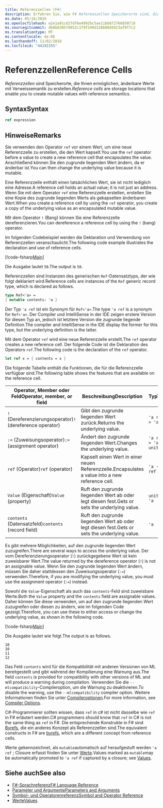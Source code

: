 ```yaml
---
title: Referenzzellen (F#)
description: Erfahren Sie, wie F# Referenzzellen Speicherorte sind, die Ihnen ermöglichen, änderbare Werte mit Verweissemantik zu erstellen.
ms.date: 05/16/2016
ms.openlocfilehash: e2e1a91c62fd76e4992bc5ae11bb672766850718
ms.sourcegitcommit: db8b83057d052c1f9f249d128b08d4423af0f7c2
ms.translationtype: MT
ms.contentlocale: de-DE
ms.lasthandoff: 11/02/2018
ms.locfileid: "44192255"
---
```

# <a name="reference-cells"></a><span data-ttu-id="05787-103">Referenzzellen</span><span class="sxs-lookup"><span data-stu-id="05787-103">Reference Cells</span></span>

<span data-ttu-id="05787-104">*Referenzzellen* sind Speicherorte, die Ihnen ermöglichen, änderbare Werte mit Verweissemantik zu erstellen.</span><span class="sxs-lookup"><span data-stu-id="05787-104">*Reference cells* are storage locations that enable you to create mutable values with reference semantics.</span></span>

## <a name="syntax"></a><span data-ttu-id="05787-105">Syntax</span><span class="sxs-lookup"><span data-stu-id="05787-105">Syntax</span></span>

```fsharp
ref expression
```

## <a name="remarks"></a><span data-ttu-id="05787-106">Hinweise</span><span class="sxs-lookup"><span data-stu-id="05787-106">Remarks</span></span>

<span data-ttu-id="05787-107">Sie verwenden den Operator `ref` vor einem Wert, um eine neue Referenzzelle zu erstellen, die den Wert kapselt.</span><span class="sxs-lookup"><span data-stu-id="05787-107">You use the `ref` operator before a value to create a new reference cell that encapsulates the value.</span></span> <span data-ttu-id="05787-108">Anschließend können Sie den zugrunde liegenden Wert ändern, da er änderbar ist.</span><span class="sxs-lookup"><span data-stu-id="05787-108">You can then change the underlying value because it is mutable.</span></span>

<span data-ttu-id="05787-109">Eine Referenzzelle enthält einen tatsächlichen Wert, sie ist nicht lediglich eine Adresse.</span><span class="sxs-lookup"><span data-stu-id="05787-109">A reference cell holds an actual value; it is not just an address.</span></span> <span data-ttu-id="05787-110">Wenn Sie mit dem Operator `ref` eine Referenzzelle erstellen, erstellen Sie eine Kopie des zugrunde liegenden Werts als gekapselten änderbaren Wert.</span><span class="sxs-lookup"><span data-stu-id="05787-110">When you create a reference cell by using the `ref` operator, you create a copy of the underlying value as an encapsulated mutable value.</span></span>

<span data-ttu-id="05787-111">Mit dem Operator `!` (Bang) können Sie eine Referenzzelle dereferenzieren.</span><span class="sxs-lookup"><span data-stu-id="05787-111">You can dereference a reference cell by using the `!` (bang) operator.</span></span>

<span data-ttu-id="05787-112">Im folgenden Codebeispiel werden die Deklaration und Verwendung von Referenzzellen veranschaulicht.</span><span class="sxs-lookup"><span data-stu-id="05787-112">The following code example illustrates the declaration and use of reference cells.</span></span>

[!code-fsharp[Main](../../../samples/snippets/fsharp/lang-ref-1/snippet2201.fs)]

<span data-ttu-id="05787-113">Die Ausgabe lautet `50`.</span><span class="sxs-lookup"><span data-stu-id="05787-113">The output is `50`.</span></span>

<span data-ttu-id="05787-114">Referenzzellen sind Instanzen des generischen `Ref`-Datensatztyps, der wie folgt deklariert wird.</span><span class="sxs-lookup"><span data-stu-id="05787-114">Reference cells are instances of the `Ref` generic record type, which is declared as follows.</span></span>

```fsharp
type Ref<'a> =
{ mutable contents: 'a }
```

<span data-ttu-id="05787-115">Der Typ `'a ref` ist ein Synonym für `Ref<'a>`.</span><span class="sxs-lookup"><span data-stu-id="05787-115">The type `'a ref` is a synonym for `Ref<'a>`.</span></span> <span data-ttu-id="05787-116">Der Compiler und IntelliSense in der IDE zeigen erstere Version für diesen Typ an, jedoch ist letztere Version die zugrunde liegende Definition.</span><span class="sxs-lookup"><span data-stu-id="05787-116">The compiler and IntelliSense in the IDE display the former for this type, but the underlying definition is the latter.</span></span>

<span data-ttu-id="05787-117">Mit dem Operator `ref` wird eine neue Referenzzelle erstellt.</span><span class="sxs-lookup"><span data-stu-id="05787-117">The `ref` operator creates a new reference cell.</span></span> <span data-ttu-id="05787-118">Der folgende Code ist die Deklaration des Operators `ref`.</span><span class="sxs-lookup"><span data-stu-id="05787-118">The following code is the declaration of the `ref` operator.</span></span>

```fsharp
let ref x = { contents = x }
```

<span data-ttu-id="05787-119">Die folgende Tabelle enthält die Funktionen, die für die Referenzzelle verfügbar sind.</span><span class="sxs-lookup"><span data-stu-id="05787-119">The following table shows the features that are available on the reference cell.</span></span>

|<span data-ttu-id="05787-120">Operator, Member oder Feld</span><span class="sxs-lookup"><span data-stu-id="05787-120">Operator, member, or field</span></span>|<span data-ttu-id="05787-121">Beschreibung</span><span class="sxs-lookup"><span data-stu-id="05787-121">Description</span></span>|<span data-ttu-id="05787-122">Typ</span><span class="sxs-lookup"><span data-stu-id="05787-122">Type</span></span>|<span data-ttu-id="05787-123">Definition</span><span class="sxs-lookup"><span data-stu-id="05787-123">Definition</span></span>|
|--------------------------|-----------|----|----------|
|<span data-ttu-id="05787-124">`!` (Dereferenzierungsoperator)</span><span class="sxs-lookup"><span data-stu-id="05787-124">`!` (dereference operator)</span></span>|<span data-ttu-id="05787-125">Gibt den zugrunde liegenden Wert zurück.</span><span class="sxs-lookup"><span data-stu-id="05787-125">Returns the underlying value.</span></span>|`'a ref -> 'a`|`let (!) r = r.contents`|
|<span data-ttu-id="05787-126">`:=` (Zuweisungsoperator)</span><span class="sxs-lookup"><span data-stu-id="05787-126">`:=` (assignment operator)</span></span>|<span data-ttu-id="05787-127">Ändert den zugrunde liegenden Wert.</span><span class="sxs-lookup"><span data-stu-id="05787-127">Changes the underlying value.</span></span>|`'a ref -> 'a -> unit`|`let (:=) r x = r.contents <- x`|
|<span data-ttu-id="05787-128">`ref` (Operator)</span><span class="sxs-lookup"><span data-stu-id="05787-128">`ref` (operator)</span></span>|<span data-ttu-id="05787-129">Kapselt einen Wert in einer neuen Referenzzelle.</span><span class="sxs-lookup"><span data-stu-id="05787-129">Encapsulates a value into a new reference cell.</span></span>|`'a -> 'a ref`|`let ref x = { contents = x }`|
|<span data-ttu-id="05787-130">`Value` (Eigenschaft)</span><span class="sxs-lookup"><span data-stu-id="05787-130">`Value` (property)</span></span>|<span data-ttu-id="05787-131">Ruft den zugrunde liegenden Wert ab oder legt diesen fest.</span><span class="sxs-lookup"><span data-stu-id="05787-131">Gets or sets the underlying value.</span></span>|`unit -> 'a`|`member x.Value = x.contents`|
|<span data-ttu-id="05787-132">`contents` (Datensatzfeld)</span><span class="sxs-lookup"><span data-stu-id="05787-132">`contents` (record field)</span></span>|<span data-ttu-id="05787-133">Ruft den zugrunde liegenden Wert ab oder legt diesen fest.</span><span class="sxs-lookup"><span data-stu-id="05787-133">Gets or sets the underlying value.</span></span>|`'a`|`let ref x = { contents = x }`|
<span data-ttu-id="05787-134">Es gibt mehrere Möglichkeiten, auf den zugrunde liegenden Wert zuzugreifen.</span><span class="sxs-lookup"><span data-stu-id="05787-134">There are several ways to access the underlying value.</span></span> <span data-ttu-id="05787-135">Der vom Dereferenzierungsoperator (`!`) zurückgegebene Wert ist kein zuweisbarer Wert.</span><span class="sxs-lookup"><span data-stu-id="05787-135">The value returned by the dereference operator (`!`) is not an assignable value.</span></span> <span data-ttu-id="05787-136">Wenn Sie den zugrunde liegenden Wert ändern, müssen Sie daher stattdessen den Zuweisungsoperator (`:=`) verwenden.</span><span class="sxs-lookup"><span data-stu-id="05787-136">Therefore, if you are modifying the underlying value, you must use the assignment operator (`:=`) instead.</span></span>

<span data-ttu-id="05787-137">Sowohl die `Value`-Eigenschaft als auch das `contents`-Feld sind zuweisbare Werte.</span><span class="sxs-lookup"><span data-stu-id="05787-137">Both the `Value` property and the `contents` field are assignable values.</span></span> <span data-ttu-id="05787-138">Daher können Sie diese verwenden, um auf den zugrunde liegenden Wert zuzugreifen oder diesen zu ändern, wie im folgenden Code gezeigt.</span><span class="sxs-lookup"><span data-stu-id="05787-138">Therefore, you can use these to either access or change the underlying value, as shown in the following code.</span></span>

[!code-fsharp[Main](../../../samples/snippets/fsharp/lang-ref-1/snippet2203.fs)]

<span data-ttu-id="05787-139">Die Ausgabe lautet wie folgt.</span><span class="sxs-lookup"><span data-stu-id="05787-139">The output is as follows.</span></span>

```
10
10
11
12
```

<span data-ttu-id="05787-140">Das Feld `contents` wird für die Kompatibilität mit anderen Versionen von ML bereitgestellt und gibt während der Kompilierung eine Warnung aus.</span><span class="sxs-lookup"><span data-stu-id="05787-140">The field `contents` is provided for compatibility with other versions of ML and will produce a warning during compilation.</span></span> <span data-ttu-id="05787-141">Verwenden Sie die `--mlcompatibility`-Compileroption, um die Warnung zu deaktivieren.</span><span class="sxs-lookup"><span data-stu-id="05787-141">To disable the warning, use the `--mlcompatibility` compiler option.</span></span> <span data-ttu-id="05787-142">Weitere Informationen finden Sie unter [Compileroptionen](compiler-options.md).</span><span class="sxs-lookup"><span data-stu-id="05787-142">For more information, see [Compiler Options](compiler-options.md).</span></span>

<span data-ttu-id="05787-143">C#-Programmierer sollten wissen, dass `ref` in c# ist nicht dasselbe wie `ref` in F# erläutert werden.</span><span class="sxs-lookup"><span data-stu-id="05787-143">C# programmers should know that `ref` in C# is not the same thing as `ref` in F#.</span></span> <span data-ttu-id="05787-144">Die entsprechende Konstrukte in F# sind [Byrefs](byrefs.md), die ein anderes Konzept als Referenzzellen sind.</span><span class="sxs-lookup"><span data-stu-id="05787-144">The equivalent constructs in F# are [byrefs](byrefs.md), which are a different concept from reference cells.</span></span>

<span data-ttu-id="05787-145">Werte gekennzeichnet, als `mutable`automatisch auf heraufgestuft werden `'a ref` ; Closure erfasst finden Sie unter [Werte](values/index.md).</span><span class="sxs-lookup"><span data-stu-id="05787-145">Values marked as `mutable`may be automatically promoted to `'a ref` if captured by a closure; see [Values](values/index.md).</span></span>

## <a name="see-also"></a><span data-ttu-id="05787-146">Siehe auch</span><span class="sxs-lookup"><span data-stu-id="05787-146">See also</span></span>

- [<span data-ttu-id="05787-147">F#-Sprachreferenz</span><span class="sxs-lookup"><span data-stu-id="05787-147">F# Language Reference</span></span>](index.md)
- [<span data-ttu-id="05787-148">Parameter und Argumente</span><span class="sxs-lookup"><span data-stu-id="05787-148">Parameters and Arguments</span></span>](parameters-and-arguments.md)
- [<span data-ttu-id="05787-149">Symbol- und Operatorenreferenz</span><span class="sxs-lookup"><span data-stu-id="05787-149">Symbol and Operator Reference</span></span>](symbol-and-operator-reference/index.md)
- [<span data-ttu-id="05787-150">Werte</span><span class="sxs-lookup"><span data-stu-id="05787-150">Values</span></span>](values/index.md)
